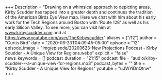 +++
Description = "Drawing on a whimsical approach to depicting areas, Kirby Scudder has tapped into a greater depth and continues the tradition of the American Birds Eye View map. Here we chat with him about his early work for the Tech Regions around Boston with 'Route 128' as well as his early Silicon Valley. To see more, you can visit him at www.kirbyscudder.com and at https://www.youtube.com/user/TheKirbyscudder"
aliases = ["/12"]
author = "Curtis Bird"
date = "2020-06-23T04:09:45-05:00"
episode = "12"
episode_image = "img/episode/20200623-New Projections Podcast - Kirby Scudder - A Unique View for Regions.webp"
explicit = "false"
news_keywords = []
podcast_duration = "21:15"
podcast_file = "audio/kirby-scudder---a-unique-view-for-regions.mp3"
podcast_bytes = ""
title = "Kirby Scudder - A Unique View for Regions"
youtube = "uJWYiDnQtnw"
+++
